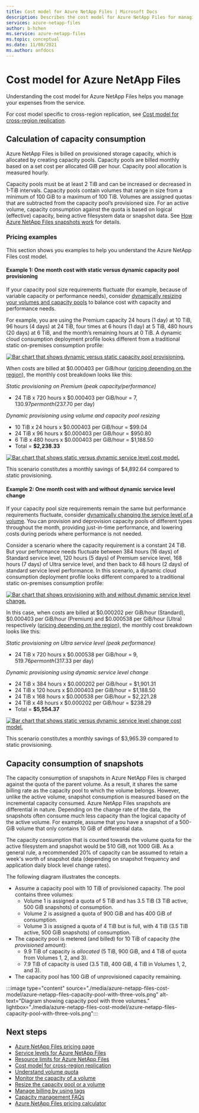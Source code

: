 ```yaml
---
title: Cost model for Azure NetApp Files | Microsoft Docs
description: Describes the cost model for Azure NetApp Files for managing expenses from the service.
services: azure-netapp-files
author: b-hchen
ms.service: azure-netapp-files
ms.topic: conceptual
ms.date: 11/08/2021
ms.author: anfdocs
---
```

# Cost model for Azure NetApp Files 

Understanding the cost model for Azure NetApp Files helps you manage your expenses from the service. 

For cost model specific to cross-region replication, see [Cost model for cross-region replication](cross-region-replication-introduction.md#cost-model-for-cross-region-replication).

## Calculation of capacity consumption

Azure NetApp Files is billed on provisioned storage capacity, which is allocated by creating capacity pools. Capacity pools are billed monthly based on a set cost per allocated GiB per hour. Capacity pool allocation is measured hourly.  

Capacity pools must be at least 2 TiB and can be increased or decreased in 1-TiB intervals. Capacity pools contain volumes that range in size from a minimum of 100 GiB to a maximum of 100 TiB. Volumes are assigned quotas that are subtracted from the capacity pool’s provisioned size. For an active volume, capacity consumption against the quota is based on logical (effective) capacity, being active filesystem data or snapshot data. See [How Azure NetApp Files snapshots work](snapshots-introduction.md) for details. 

### Pricing examples

This section shows you examples to help you understand the Azure NetApp Files cost model.

#### Example 1: One month cost with static versus dynamic capacity pool provisioning 

If your capacity pool size requirements fluctuate (for example, because of variable capacity or performance needs), consider [dynamically resizing your volumes and capacity pools](azure-netapp-files-resize-capacity-pools-or-volumes.md) to balance cost with capacity and performance needs.

For example, you are using the Premium capacity 24 hours (1 day) at 10 TiB, 96 hours (4 days) at 24 TiB, four times at 6 hours (1 day) at 5 TiB, 480 hours (20 days) at 6 TiB, and the month’s remaining hours at 0 TiB. A dynamic cloud consumption deployment profile looks different from a traditional static on-premises consumption profile: 

[ ![Bar chart that shows dynamic versus static capacity pool provisioning.](./media/azure-netapp-files-cost-model/cost-model-example-one-capacity.png) ](./media/azure-netapp-files-cost-model/cost-model-example-one-capacity.png#lightbox)

When costs are billed at $0.000403 per GiB/hour ([pricing depending on the region](https://azure.microsoft.com/pricing/details/netapp/)), the monthly cost breakdown looks like this:

*Static provisioning on Premium (peak capacity/performance)*

* 24 TiB x 720 hours x $0.000403 per GiB/hour = $7,130.97 per month ($237.70 per day) 

*Dynamic provisioning using volume and capacity pool resizing* 

* 10 TiB x 24 hours x $0.000403 per GiB/hour = 	$99.04
* 24 TiB x 96 hours x $0.000403 per GiB/hour = 	$950.80
* 6 TiB x 480 hours x $0.000403 per GiB/hour =	$1,188.50
* Total = **$2,238.33**

[ ![Bar chart that shows static versus dynamic service level cost model.](./media/azure-netapp-files-cost-model/cost-model-example-one-pricing.png) ](./media/azure-netapp-files-cost-model/cost-model-example-one-pricing.png#lightbox)

This scenario constitutes a monthly savings of $4,892.64 compared to static provisioning.

#### Example 2: One month cost with and without dynamic service level change

If your capacity pool size requirements remain the same but performance requirements fluctuate, consider [dynamically changing the service level of a volume](dynamic-change-volume-service-level.md). You can provision and deprovision capacity pools of different types throughout the month, providing just-in-time performance, and lowering costs during periods where performance is not needed. 

Consider a scenario where the capacity requirement is a constant 24 TiB. But your performance needs fluctuate between 384 hours (16 days) of Standard service level, 120 hours (5 days) of Premium service level, 168 hours (7 days) of Ultra service level, and then back to 48 hours (2 days) of standard service level performance. In this scenario, a dynamic cloud consumption deployment profile looks different compared to a traditional static on-premises consumption profile: 

[ ![Bar chart that shows provisioning with and without dynamic service level change.](./media/azure-netapp-files-cost-model/cost-model-example-two-capacity.png) ](./media/azure-netapp-files-cost-model/cost-model-example-two-capacity.png#lightbox)

In this case, when costs are billed at $0.000202 per GiB/hour (Standard), $0.000403 per GiB/hour (Premium) and $0.000538 per GiB/hour (Ultra) respectively ([pricing depending on the region](https://azure.microsoft.com/pricing/details/netapp/)), the monthly cost breakdown looks like this: 

*Static provisioning on Ultra service level (peak performance)*

* 24 TiB x 720 hours x $0.000538 per GiB/hour = $9,519.76 per month ($317.33 per day) 
 
*Dynamic provisioning using dynamic service level change*

* 24 TiB x 384 hours x $0.000202 per GiB/hour  = $1,901.31  
* 24 TiB x 120 hours x $0.000403 per GiB/hour  = $1,188.50  
* 24 TiB x 168 hours x $0.000538 per GiB/hour  = $2,221.28  
* 24 TiB x 48 hours x $0.000202 per GiB/hour   = $238.29 
* Total = **$5,554.37** 

[ ![Bar chart that shows static versus dynamic service level change cost model.](./media/azure-netapp-files-cost-model/cost-model-example-two-pricing.png) ](./media/azure-netapp-files-cost-model/cost-model-example-two-pricing.png#lightbox)

This scenario constitutes a monthly savings of $3,965.39 compared to static provisioning.

## Capacity consumption of snapshots 

The capacity consumption of snapshots in Azure NetApp Files is charged against the quota of the parent volume.  As a result, it shares the same billing rate as the capacity pool to which the volume belongs.  However, unlike the active volume, snapshot consumption is measured based on the incremental capacity consumed.  Azure NetApp Files snapshots are differential in nature. Depending on the change rate of the data, the snapshots often consume much less capacity than the logical capacity of the active volume. For example, assume that you have a snapshot of a 500-GiB volume that only contains 10 GiB of differential data. 

The capacity consumption that is counted towards the volume quota for the active filesystem and snapshot would be 510 GiB, not 1000 GiB. As a general rule, a recommended 20% of capacity can be assumed to retain a week's worth of snapshot data (depending on snapshot frequency and application daily block level change rates). 

The following diagram illustrates the concepts. 

* Assume a capacity pool with 10 TiB of provisioned capacity. The pool contains three volumes:    
    * Volume 1 is assigned a quota of 5 TiB and has 3.5 TiB (3 TiB active, 500 GiB snapshots) of consumption.
    * Volume 2 is assigned a quota of 900 GiB and has 400 GiB of consumption.
    * Volume 3 is assigned a quota of 4 TiB but is full, with 4 TiB (3.5 TiB active, 500 GiB snapshots) of consumption.  
* The capacity pool is metered (and billed) for 10 TiB of capacity (the _provisioned_ amount):
    * 9.9 TiB of capacity is _allocated_ (5 TiB, 900 GiB, and 4 TiB of quota from Volumes 1, 2, and 3).
    * 7.9 TiB of capacity is used (3.5 TiB, 400 GiB, 4 TiB in Volumes 1, 2, and 3).
* The capacity pool has 100 GiB of unprovisioned capacity remaining.   

:::image type="content" source="./media/azure-netapp-files-cost-model/azure-netapp-files-capacity-pool-with-three-vols.png" alt-text="Diagram showing capacity pool with three volumes." lightbox="./media/azure-netapp-files-cost-model/azure-netapp-files-capacity-pool-with-three-vols.png":::

## Next steps

* [Azure NetApp Files pricing page](https://azure.microsoft.com/pricing/details/storage/netapp/)
* [Service levels for Azure NetApp Files](azure-netapp-files-service-levels.md)
* [Resource limits for Azure NetApp Files](azure-netapp-files-resource-limits.md)
* [Cost model for cross-region replication](cross-region-replication-introduction.md#cost-model-for-cross-region-replication)
* [Understand volume quota](volume-quota-introduction.md)
* [Monitor the capacity of a volume](monitor-volume-capacity.md)
* [Resize the capacity pool or a volume](azure-netapp-files-resize-capacity-pools-or-volumes.md)
* [Manage billing by using tags](manage-billing-tags.md)
* [Capacity management FAQs](faq-capacity-management.md)
* [Azure NetApp Files pricing calculator](https://azure.microsoft.com/pricing/calculator/?service=netapp)
